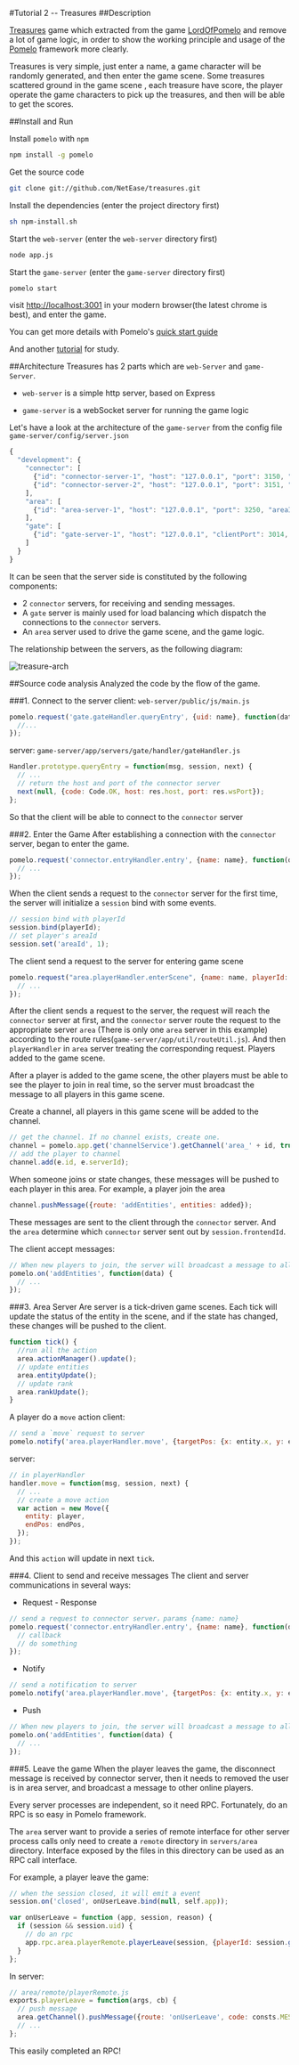 #Tutorial 2 -- Treasures
##Description

[Treasures](https://github.com/NetEase/treasures) game which extracted from the game [LordOfPomelo](https://github.com/NetEase/lordofpomelo) and remove a lot of game logic, in order to show the working principle and usage of the [Pomelo](https://github.com/NetEase/pomelo) framework more clearly.

Treasures is very simple, just enter a name, a game character will be randomly generated, and then enter the game scene. Some treasures scattered ground in the game scene , each treasure have score, the player operate the game characters to pick up the treasures, and then will be able to get the scores.

##Install and Run

Install `pomelo` with `npm`
```bash
npm install -g pomelo
```
Get the source code
```bash
git clone git://github.com/NetEase/treasures.git
```
Install the dependencies (enter the project directory first)
```bash
sh npm-install.sh
```
Start the `web-server`  (enter the `web-server` directory first)
```bash
node app.js
```
Start the `game-server` (enter the `game-server` directory first)
```bash
pomelo start
```
visit [http://localhost:3001](http://localhost:3001) in your modern browser(the latest chrome is best), and enter the game.

You can get more details with Pomelo's [quick start guide](https://github.com/NetEase/pomelo/wiki/Quick-start-guide)

And another [tutorial](https://github.com/NetEase/pomelo/wiki/Distributed%20Chat) for study.

##Architecture
Treasures  has 2 parts which are `web-Server` and `game-Server`.

* `web-server` is a simple http server, based on Express

* `game-server` is a webSocket server for running the game logic

Let's have a look at the architecture of the `game-server` from the config file `game-server/config/server.json`
```javascript
{
  "development": {
    "connector": [
      {"id": "connector-server-1", "host": "127.0.0.1", "port": 3150, "clientPort": 3010, "frontend": true},
      {"id": "connector-server-2", "host": "127.0.0.1", "port": 3151, "clientPort": 3011, "frontend": true}
    ],
    "area": [
      {"id": "area-server-1", "host": "127.0.0.1", "port": 3250, "areaId": 1}
    ],
    "gate": [
      {"id": "gate-server-1", "host": "127.0.0.1", "clientPort": 3014, "frontend": true}
    ]
  }
}
```

It can be seen that the server side is constituted by the following components:

* 2 `connector` servers, for receiving and sending messages.
* A `gate` server is mainly used for load balancing which dispatch the connections to the `connector` servers.
* An `area` server used to drive the game scene, and the game logic.

The relationship between the servers, as the following diagram:

![treasure-arch](http://pomelo.netease.com/resource/documentImage/treasure-arch.png)

##Source code analysis
Analyzed the code by the flow of the game.

###1. Connect to the server
client: `web-server/public/js/main.js`

```javascript
pomelo.request('gate.gateHandler.queryEntry', {uid: name}, function(data) {
  //...
});
```
server: `game-server/app/servers/gate/handler/gateHandler.js`
```javascript
Handler.prototype.queryEntry = function(msg, session, next) {
  // ...
  // return the host and port of the connector server
  next(null, {code: Code.OK, host: res.host, port: res.wsPort});
};
```
So that the client will be able to connect to the `connector` server

###2. Enter the Game
After establishing a connection with the `connector` server, began to enter the game.

```javascript
pomelo.request('connector.entryHandler.entry', {name: name}, function(data) {
  // ...
});
```
When the client sends a request to the `connector` server for the first time, the server will initialize a `session` bind with some events.

```javascript
// session bind with playerId
session.bind(playerId);
// set player's areaId
session.set('areaId', 1);
```

The client send a request to the server for entering game scene
```javascript
pomelo.request("area.playerHandler.enterScene", {name: name, playerId: data.playerId}, function(data) {
  // ...
});
```

After the client sends a request to the server, the request will reach the `connector` server at first, and the `connector` server route the request to the appropriate server `area` (There is only one `area` server in this example) according to the route rules(`game-server/app/util/routeUtil.js`). And then `playerHandler` in `area` server treating the corresponding request. Players added to the game scene.


After a player is added to the game scene, the other players must be able to see the player to join in real time, so the server must broadcast the message to all players in this game scene.

Create a channel, all players in this game scene will be added to the channel.
```javascript
// get the channel. If no channel exists, create one.
channel = pomelo.app.get('channelService').getChannel('area_' + id, true);
// add the player to channel
channel.add(e.id, e.serverId);
```

When someone joins or state changes, these messages will be pushed to each player in this area. 
For example, a player join the area
```javascript
channel.pushMessage({route: 'addEntities', entities: added});
```

These messages are sent to the client through the `connector` server. And the `area` determine which `connector` server sent out by `session.frontendId`.

The client accept messages:
```javascript
// When new players to join, the server will broadcast a message to all players. The client bind through this route, to get the message 
pomelo.on('addEntities', function(data) {
  // ...
});
```

###3. Area Server
Are server is a tick-driven game scenes. Each tick will update the status of the entity in the scene, and if the state has changed, these changes will be pushed to the client.

```javascript
function tick() {
  //run all the action
  area.actionManager().update();
  // update entities
  area.entityUpdate();
  // update rank
  area.rankUpdate();
}
```
A player do a `move` action
client:
```javascript
// send a `move` request to server
pomelo.notify('area.playerHandler.move', {targetPos: {x: entity.x, y: entity.y}, target: targetId});
```
server:
```javascript
// in playerHandler
handler.move = function(msg, session, next) {
  // ...
  // create a move action
  var action = new Move({
    entity: player,
    endPos: endPos,
  });
});
```
And this `action` will update in next `tick`.

###4. Client to send and receive messages
The client and server communications in several ways:

* Request - Response

```javascript
// send a request to connector server，params {name: name}
pomelo.request('connector.entryHandler.entry', {name: name}, function(data) {
  // callback
  // do something
});
```

* Notify

```javascript
// send a notification to server
pomelo.notify('area.playerHandler.move', {targetPos: {x: entity.x, y: entity.y}, target: targetId});
```

* Push

```javascript
// When new players to join, the server will broadcast a message to all players.The client bind through this route, to get the message
pomelo.on('addEntities', function(data) {
  // ...
});
```

###5. Leave the game
When the player leaves the game, the disconnect message is received by connector server, then it needs to removed the user is in area server, and broadcast a message to other online players.

Every server processes are independent, so it need RPC. Fortunately, do an RPC is so easy in Pomelo framework.

The `area` server want to provide a series of remote interface for other server process calls only need to create a `remote` directory in `servers/area` directory. Interface exposed by the files in this directory can be used as an RPC call interface.

For example, a player leave the game:

```javascript
// when the session closed, it will emit a event
session.on('closed', onUserLeave.bind(null, self.app));

var onUserLeave = function (app, session, reason) {
  if (session && session.uid) {
    // do an rpc
    app.rpc.area.playerRemote.playerLeave(session, {playerId: session.get('playerId'), areaId: session.get('areaId')}, null);
  }
};
```
In server: 
```javascript
// area/remote/playerRemote.js
exports.playerLeave = function(args, cb) {
  // push message
  area.getChannel().pushMessage({route: 'onUserLeave', code: consts.MESSAGE.RES, playerId: playerId});
  // ...
};
```
This easily completed an RPC!